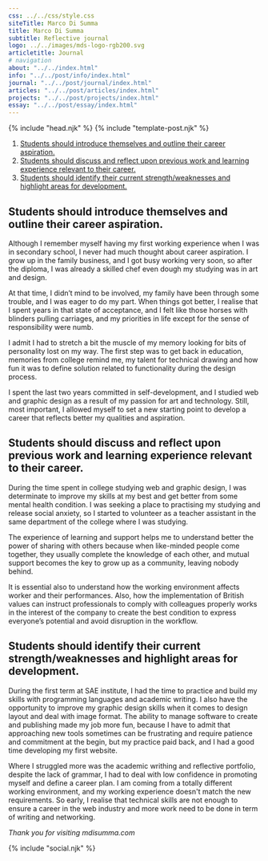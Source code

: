 ```yaml
---
css: ../../css/style.css
siteTitle: Marco Di Summa
title: Marco Di Summa
subtitle: Reflective journal
logo: ../../images/mds-logo-rgb200.svg
articletitle: Journal
# navigation
about: "../../index.html"
info: "../../post/info/index.html"
journal: "../../post/journal/index.html"
articles: "../../post/articles/index.html"
projects: "../../post/projects/index.html"
essay: "../../post/essay/index.html"
---
```


<!DOCTYPE html>
<html lang="en">
{% include "head.njk" %}
<body>
{% include "template-post.njk" %}
<!----------- main ------------>
<main> 
<ol> 
  <li><a href="#blog-1">Students should introduce themselves and outline their career aspiration.</a></li>
  <li><a href="#blog-2">Students should discuss and reflect upon previous work and learning experience relevant to their career.</a></li>
  <li><a href="#blog-3">Students should identify their current strength/weaknesses and highlight areas for development.</a></li>
</ol>
<article>
<div id="blog-1">

## Students should introduce themselves and outline their career aspiration.
Although I remember myself having my first working experience when I was in secondary school, I never had much thought about career aspiration. I grow up in the family business, and I got busy working very soon, so after the diploma, I was already a skilled chef even dough my studying was in art and design.

At that time, I didn’t mind to be involved, my family have been through some trouble, and I was eager to do my part. When things got better, I realise that I spent years in that state of acceptance, and I felt like those horses with blinders pulling carriages, and my priorities in life except for the sense of responsibility were numb.

I admit I had to stretch a bit the muscle of my memory looking for bits of personality lost on my way. The first step was to get back in education, memories from college remind me, my talent for technical drawing and how fun it was to define solution related to functionality during the design process.

I spent the last two years committed in self-development, and I studied web and graphic design as a result of my passion for art and technology. Still, most important, I allowed myself to set a new starting point to develop a career that reflects better my qualities and aspiration.
</div>
<div id="blog-2">

## Students should discuss and reflect upon previous work and learning experience relevant to their career.
During the time spent in college studying web and graphic design, I was determinate to improve my skills at my best and get better from some mental health condition. I was seeking a place to practising my studying and release social anxiety, so I started to volunteer as a teacher assistant in the same department of the college where I was studying.

The experience of learning and support helps me to understand better the power of sharing with others because when like-minded people come together, they usually complete the knowledge of each other, and mutual support becomes the key to grow up as a community, leaving nobody behind.

It is essential also to understand how the working environment affects worker and their performances. Also, how the implementation of British values can instruct professionals to comply with colleagues properly works in the interest of the company to create the best condition to express everyone’s potential and avoid disruption in the workflow.
</div>
<div id="blog-3">

## Students should identify their current strength/weaknesses and highlight areas for development.
During the first term at SAE institute, I had the time to practice and build my skills with programming languages and academic writing. I also have the opportunity to improve my graphic design skills when it comes to design layout and deal with image format. The ability to manage software to create and publishing made my job more fun, because I have to admit that approaching new tools sometimes can be frustrating and require patience and commitment at the begin, but my practice paid back, and I had a good time developing my first website.

Where I struggled more was the academic writhing and reflective portfolio, despite the lack of grammar, I had to deal with low confidence in promoting myself and define a career plan. I am coming from a totally different working environment, and my working experience doesn't match the new requirements. So early, I realise that technical skills are not enough to ensure a career in the web industry and more work need to be done in term of writing and networking.
</div>
</article> 

*Thank you for visiting mdisumma.com*

</main>
<!-- ----------footer---------- -->
{% include "social.njk" %}
</body>
</html>
